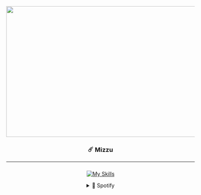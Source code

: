 <div align="center">
  
<!--Img-->

<div align="center">
  <img height="350" width="600" src="https://media.tenor.com/On7nVJgMM7YAAAAC/your-name-kimi-no-na-wa.giff"  />
</div>


### ☄️ Mizzu
---

###
<!--Icons-->
  
[![My Skills](https://skillicons.dev/icons?i=html,css,bootstrap,tailwind,js,python)](https://skillicons.dev)


<details>
  <summary>🎵 Spotify</summary>
  
![Alt text](https://spotify-recently-played-readme.vercel.app/api?user=31t5ldnl22dk6cziqtedriwbgera)
</details>
</div>


